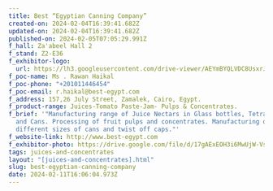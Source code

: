 ```yaml
---
title: Best “Egyptian Canning Company”
created-on: 2024-02-04T16:39:41.682Z
updated-on: 2024-02-04T16:39:41.682Z
published-on: 2024-02-05T07:05:29.991Z
f_hall: Za'abeel Hall 2
f_stand: Z2-E36
f_exhibitor-logo:
  url: https://lh3.googleusercontent.com/drive-viewer/AEYmBYQLVDC8UsxrJlVbGAeo0CTJJ5btFp0kfQqb2zPdWkSTJF1T-8tXhtMfSgROxU-DYcPxsk-UPvi6_Cfl2uD7czRuqDiWxg=s1600
f_poc-name: Ms . Rawan Haikal
f_poc-phone: "+201011446454"
f_poc-email: r.haikal@best-egypt.com
f_address: 157,26 July Street, Zamalek, Cairo, Egypt.
f_product-range: Juices-Tomato Paste-Jam- Pulps & Concentrates.
f_brief: '"Manufacturing range of Juice Nectars in Glass bottles, Tetra pack,
  and Cans. Processing of fruit pulps and concentrates. Manufacturing of
  different sizes of cans and twist off caps."'
f_website-link: http://www.best-egypt.com
f_exhibitor-photo: https://drive.google.com/file/d/17gAExEOH3i6MwUjW-VsPwfDp9h6BgILz/view?usp=drive_link
tags: juices-and-concentrates
layout: "[juices-and-concentrates].html"
slug: best-egyptian-canning-company
date: 2024-02-11T16:06:04.973Z
---
```

